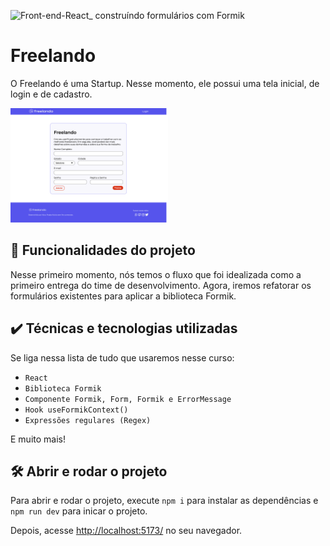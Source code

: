 ![Front-end-React_ construíndo formulários com Formik](https://github.com/MonicaHillman/3650-formik/assets/51282495/ea82840e-35c2-46b4-a92f-5e255713099e)

# Freelando

O Freelando é uma Startup. Nesse momento, ele possui uma tela inicial, de login e de cadastro.

<img src="screencapture.png" alt="Imagem do Freelando" width="50%">

## 🔨 Funcionalidades do projeto

Nesse primeiro momento, nós temos o fluxo que foi idealizada como a primeiro entrega do time de desenvolvimento. Agora, iremos refatorar os formulários existentes para aplicar a biblioteca Formik.

## ✔️ Técnicas e tecnologias utilizadas

Se liga nessa lista de tudo que usaremos nesse curso:

- `React`
- `Biblioteca Formik`
- `Componente Formik, Form, Formik e ErrorMessage`
- `Hook useFormikContext()`
- `Expressões regulares (Regex)`

E muito mais!

## 🛠️ Abrir e rodar o projeto

Para abrir e rodar o projeto, execute `npm i` para instalar as dependências e `npm run dev` para inicar o projeto.

Depois, acesse <a href="http://localhost:5173/">http://localhost:5173/</a> no seu navegador.
